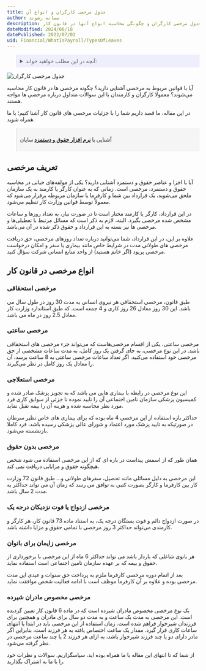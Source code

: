 ```yaml
---
title: جدول مرخصی کارگران و انواع آن
author: سمانه رشوند
description: مشاهده جدول مرخصی کارگران و چگونگی محاسبه انواع آنها در قانون کار.
dateModified: 2024/06/18
datePublished: 2022/07/01
uid: Financial/WhatIsPayroll/TypesOfLeaves
---
```

<blockquote style="background-color:#eeeefc; padding:0.5rem">
<details>
  <summary>آنچه در این مطلب خواهید خواند:</summary>
  <ul>
    <li>تعریف مرخصی</li>
    <li>انواع مرخصی در قانون کار</li>
    <ul>
     <li>مرخصی استحقاقی</li>
     <li>مرخصی ساعتی</li>
     <li>مرخصی استعلاجی</li>
     <li>مرخصی بدون حقوق</li>
     <li>مرخصی ازدواج یا فوت نزدیکان درجه یک</li>
     <li>مرخصی زایمان برای بانوان</li>
     <li>مرخصی مخصوص مادران شیرده</li>
    </ul>
  </ul>
</details>

</blockquote>

![جدول مرخصی کارگران](./Images/EmployeeLeaveSchedule-02.webp)

آیا با قوانین مربوط به مرخصی آشنایی دارید؟ چگونه مرخصی ها در قانون کار محاسبه می‌شوند؟ معمولا کارگران و کارمندان با این سوالات متداول درباره مرخصی ها مواجه هستند.

در این مقاله، ما قصد داریم شما را با جزئیات مرخصی های قانون کار آشنا کنیم؛ با ما همراه شوید.

<blockquote style="background-color:#f5f5f5; padding:0.5rem">
<p><strong>آشنایی با <a href="https://www.hooshkar.com/Software/Sayan/Module/Payroll" target="_blank">نرم افزار حقوق و دستمزد</a> سایان</strong></p></blockquote>

## تعریف مرخصی
آیا با اجزا و عناصر حقوق و دستمزد آشنایی دارید؟ یکی از مولفه‌های حیاتی در محاسبه حقوق و دستمزد، مرخصی است. زمانی که به عنوان کارگر یا کارمند به یک سازمان ملحق می‌شوید، یک قرارداد بین شما و کارفرما یا سازمان مربوطه برقرار می‌شود که معمولاً توسط قوانین وزارت کار تنظیم می‌شود.

در این قرارداد، کارگر یا کارمند مختار است تا در صورت نیاز، به تعداد روزها و ساعات مشخص شده مرخصی بگیرد. البته، لازم به ذکر است که مسائل مرتبط با تعطیلی‌ها و مرخصی ها نیز بسته به این قرارداد و حقوق ذکر شده در آن می‌باشد.

علاوه بر این، در این قرارداد، شما می‌توانید درباره تعداد روزهای مرخصی، حق دریافت مرخصی های طولانی مدت در شرایط خاص مانند بیماری یا سفر و امکان درخواست مرخصی پریود (اگر خانم هستید) از واحد منابع انسانی شرکت سؤال کنید.

## انواع مرخصی در قانون کار

### مرخصی استحقاقی

طبق قانون، مرخصی استحقاقی هر نیروی انسانی به مدت 30 روز در طول سال می باشد. این 30 روز معادل 26 روز کاری و 4 جمعه است. که طبق استاندارد وزارت کار معادل 2.5 روز در ماه می باشد.

### مرخصی ساعتی
مرخصی ساعتی، یکی از اقسام مرخصی‌هاست که می‌تواند جزء مرخصی های استحقاقی باشد. در این نوع مرخصی، به جای گرفتن یک روز کامل، به مدت ساعات مشخصی از حق مرخصی خود استفاده می‌کنید. اگر تعداد ساعات مرخصی ساعتی به 8 ساعت برسد، آن را معادل یک روز کامل در نظر می‌گیرند.

### مرخصی استعلاجی

این نوع مرخصی در رابطه با بیماری هایی می باشد که به تجویز پزشک صادر شده و کمیسیون پزشکی سازمان تامین اجتماعی آن را تایید نموده تا جزئی از سوابق کاری فرد مورد نظر محاسبه شده و هزینه آن را بیمه تقبل نماید. 

حداکثر بازه استفاده از این مرخصی 4 ماه بوده که برای بیماری های خاص نظیر سرطان در صورتیکه به تایید پزشک مورد اعتماد و شورای عالی پزشکی رسیده باشد، فرد کاملا بازنشسته می‌شود.

### مرخصی بدون حقوق

همان طور که از اسمش پیداست در بازه ای که از این مرخصی استفاده می شود شخص هیچگونه حقوق و مزایایی دریافت نمی کند. 

این مرخصی به دلیل مسائلی مانند تحصیل، سفرهای طولانی و... طبق قانون 72 وزارت کار بین کارفرما و کارگر بصورت کتبی به توافق می رسد که زمان آن می تواند حداکثر به مدت 2 سال باشد.

### مرخصی ازدواج یا فوت نزدیکان درجه یک

در صورت ازدواج دائم و فوت بستگان درجه یک، به استناد ماده 73 قانون کار، هر کارگر و کارمندی می‌تواند حداکثر 3 روز مرخصی با تمامی حقوق و مزایا داشته باشد.

### مرخصی زایمان برای بانوان

هر بانوی شاغلی که باردار باشد می تواند حداکثر 6 ماه از این مرخصی با برخورداری از حقوق و بیمه که بر عهده سازمان تامین اجتماعی است استفاده نماید. 

بعد از اتمام دوره مرخصی کارفرما ملزم به پرداخت حق سنوات و عیدی این مدت مرخصی بوده و علاوه بر آن کارفرما موظف است با ادامه فعالیت شخص موافقت نماید.

### مرخصی مخصوص مادران شیرده
 یک نوع مرخصی مخصوص مادران شیرده است که در ماده 6 قانون کار تعیین گردیده است. این مرخصی به مدت یک ساعت و به مدت دو سال برای مادران و همچنین برای فرزندان شیرخوار فراهم شده است. زمان استفاده از این مرخصی باید در ابتدا یا انتهای ساعات کاری قرار گیرد. مقدار یک ساعت اختصاص یافته به هر فرزند است، بنابراین اگر مادر دارای دو یا چند فرزند شیرخوار باشد، به ازای هر فرزند 2 یا چند ساعت مرخصی در نظر گرفته می‌شود.

از شما که تا انتهای این مقاله با ما همراه بوده اید، سپاسگزاریم. سوالات و نظرات خود را با ما به اشتراک بگذارید.